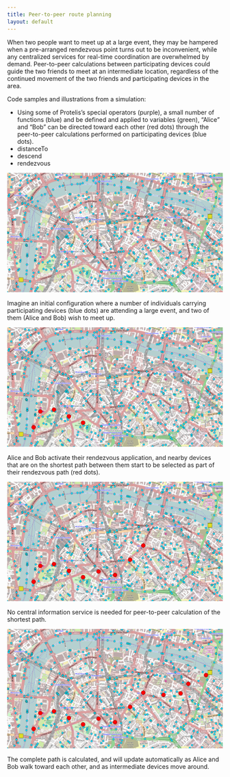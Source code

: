 ```yaml
---
title: Peer-to-peer route planning
layout: default
---
```


When two people want to meet up at a large event, they may be hampered when a pre-arranged rendezvous point turns out to be inconvenient, while any centralized services for real-time coordination are overwhelmed by demand. Peer-to-peer calculations between participating devices could guide the two friends to meet at an intermediate location, regardless of the continued movement of the two friends and participating devices in the area.

Code samples and illustrations from a simulation:
- Using some of Protelis’s special operators (purple), a small number of functions (blue) and be defined and applied to variables (green), “Alice” and “Bob” can be directed toward each other (red dots) through the peer-to-peer calculations performed on participating devices (blue dots). 
- distanceTo
- descend
- rendezvous 

![map with blue dots](/images/peer-to-peer-1.png)

Imagine an initial configuration where a number of individuals carrying participating devices (blue dots) are attending a large event, and two of them (Alice and Bob) wish to meet up.

![map with blue dots](/images/peer-to-peer-2.png)

Alice and Bob activate their rendezvous application, and nearby devices that are on the shortest path between them start to be selected as part of their rendezvous path (red dots).

![map with blue dots](/images/peer-to-peer-3.png)

No central information service is needed for peer-to-peer calculation of the shortest path.

![map with blue dots](/images/peer-to-peer-4.png)

The complete path is calculated, and will update automatically as Alice and Bob walk toward each other, and as intermediate devices move around.


